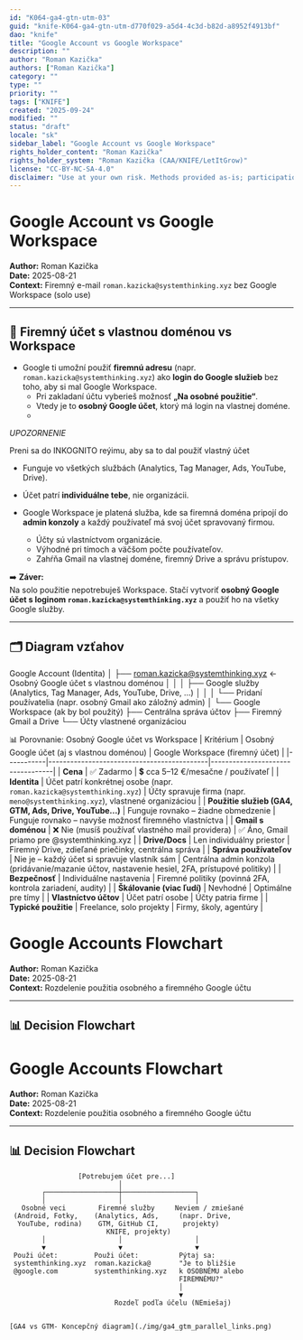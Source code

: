 ```yaml
---
id: "K064-ga4-gtn-utm-03"
guid: "knife-K064-ga4-gtn-utm-d770f029-a5d4-4c3d-b82d-a8952f4913bf"
dao: "knife"
title: "Google Account vs Google Workspace"
description: ""
author: "Roman Kazička"
authors: ["Roman Kazička"]
category: ""
type: ""
priority: ""
tags: ["KNIFE"]
created: "2025-09-24"
modified: ""
status: "draft"
locale: "sk"
sidebar_label: "Google Account vs Google Workspace"
rights_holder_content: "Roman Kazička"
rights_holder_system: "Roman Kazička (CAA/KNIFE/LetItGrow)"
license: "CC-BY-NC-SA-4.0"
disclaimer: "Use at your own risk. Methods provided as-is; participation is voluntary and context-aware."
---
```

# Google Account vs Google Workspace

**Author:** Roman Kazička  
**Date:** 2025-08-21  
**Context:** Firemný e-mail `roman.kazicka@systemthinking.xyz` bez Google Workspace (solo use)

---

## 🔑 Firemný účet s vlastnou doménou vs Workspace

- Google ti umožní použiť **firemnú adresu** (napr. `roman.kazicka@systemthinking.xyz`) ako **login do Google služieb** bez toho, aby si mal Google Workspace.  
  - Pri zakladaní účtu vyberieš možnosť **„Na osobné použitie“**.  
  - Vtedy je to **osobný Google účet**, ktorý má login na vlastnej doméne.
  -   
 *UPOZORNENIE*
 
 Preni sa do INKOGNITO reýimu, aby sa to dal použiť vlastný účet
  
  - Funguje vo všetkých službách (Analytics, Tag Manager, Ads, YouTube, Drive).  
  - Účet patrí **individuálne tebe**, nie organizácii.

- Google Workspace je platená služba, kde sa firemná doména pripojí do **admin konzoly** a každý používateľ má svoj účet spravovaný firmou.  
  - Účty sú vlastníctvom organizácie.  
  - Výhodné pri tímoch a väčšom počte používateľov.  
  - Zahŕňa Gmail na vlastnej doméne, firemný Drive a správu prístupov.

➡️ **Záver:**  
Na solo použitie nepotrebuješ Workspace. Stačí vytvoriť **osobný Google účet s loginom `roman.kazicka@systemthinking.xyz`** a použiť ho na všetky Google služby.  

---

## 🗂️ Diagram vzťahov


Google Account (Identita)
│
├── roman.kazicka@systemthinking.xyz   ← Osobný Google účet s vlastnou doménou
│   │
│   ├── Google služby (Analytics, Tag Manager, Ads, YouTube, Drive, ...)
│   │
│   └── Pridaní používatelia (napr. osobný Gmail ako záložný admin)
│
└── Google Workspace (ak by bol použitý)
    ├── Centrálna správa účtov
    ├── Firemný Gmail a Drive
    └── Účty vlastnené organizáciou



📊 Porovnanie: Osobný Google účet vs Workspace
| Kritérium | Osobný Google účet (aj s vlastnou doménou) | Google Workspace (firemný účet) |
|-----------|--------------------------------------------|----------------------------------|
| **Cena** | ✅ Zadarmo | 💲 cca 5–12 €/mesačne / používateľ |
| **Identita** | Účet patrí konkrétnej osobe (napr. `roman.kazicka@systemthinking.xyz`) | Účty spravuje firma (napr. `meno@systemthinking.xyz`), vlastnené organizáciou |
| **Použitie služieb (GA4, GTM, Ads, Drive, YouTube...)** | Funguje rovnako – žiadne obmedzenie | Funguje rovnako – navyše možnosť firemného vlastníctva |
| **Gmail s doménou** | ❌ Nie (musíš používať vlastného mail providera) | ✅ Áno, Gmail priamo pre @systemthinking.xyz |
| **Drive/Docs** | Len individuálny priestor | Firemný Drive, zdieľané priečinky, centrálna správa |
| **Správa používateľov** | Nie je – každý účet si spravuje vlastník sám | Centrálna admin konzola (pridávanie/mazanie účtov, nastavenie hesiel, 2FA, prístupové politiky) |
| **Bezpečnosť** | Individuálne nastavenia | Firemné politiky (povinná 2FA, kontrola zariadení, audity) |
| **Škálovanie (viac ľudí)** | Nevhodné | Optimálne pre tímy |
| **Vlastníctvo účtov** | Účet patrí osobe | Účty patria firme |
| **Typické použitie** | Freelance, solo projekty | Firmy, školy, agentúry |

# Google Accounts Flowchart

**Author:** Roman Kazička  
**Date:** 2025-08-21  
**Context:** Rozdelenie použitia osobného a firemného Google účtu

---

## 📊 Decision Flowchart
# Google Accounts Flowchart

**Author:** Roman Kazička  
**Date:** 2025-08-21  
**Context:** Rozdelenie použitia osobného a firemného Google účtu

---

## 📊 Decision Flowchart

```plaintext
                 [Potrebujem účet pre...]
                           │
        ┌──────────────────┼──────────────────┐
        │                  │                  │
   Osobné veci        Firemné služby     Neviem / zmiešané
 (Android, Fotky,    (Analytics, Ads,     (napr. Drive,
  YouTube, rodina)    GTM, GitHub CI,      projekty)
                        KNIFE, projekty)
        │                  │                  │
        ▼                  ▼                  ▼
 Použi účet:         Použi účet:          Pýtaj sa:
 systemthinking.xyz  roman.kazicka@       "Je to bližšie
 @google.com         systemthinking.xyz   k OSOBNÉMU alebo
                                          FIREMNÉMU?"
                                          │
                                          ▼
                          Rozdeľ podľa účelu (NEmiešaj)


[GA4 vs GTM- Koncepčný diagram](./img/ga4_gtm_parallel_links.png)